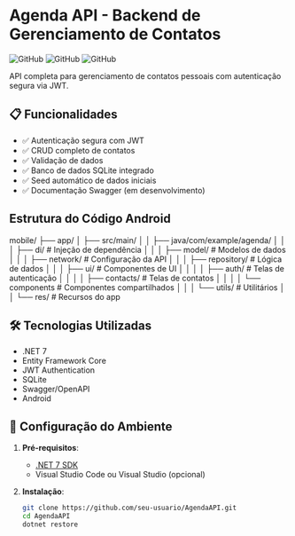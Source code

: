 # Agenda API - Backend de Gerenciamento de Contatos

![GitHub](https://img.shields.io/badge/.NET-7.0-blue)
![GitHub](https://img.shields.io/badge/JWT-Authentication-yellow)
![GitHub](https://img.shields.io/badge/SQLite-Database-green)

API completa para gerenciamento de contatos pessoais com autenticação segura via JWT.

## 📋 Funcionalidades

- ✅ Autenticação segura com JWT
- ✅ CRUD completo de contatos
- ✅ Validação de dados
- ✅ Banco de dados SQLite integrado
- ✅ Seed automático de dados iniciais
- ✅ Documentação Swagger (em desenvolvimento)


## Estrutura do Código Android

mobile/
├── app/
│   ├── src/main/
│   │   ├── java/com/example/agenda/
│   │   │   ├── di/           # Injeção de dependência
│   │   │   ├── model/        # Modelos de dados
│   │   │   ├── network/      # Configuração da API
│   │   │   ├── repository/   # Lógica de dados
│   │   │   ├── ui/           # Componentes de UI
│   │   │   │   ├── auth/     # Telas de autenticação
│   │   │   │   ├── contacts/ # Telas de contatos
│   │   │   │   └── components # Componentes compartilhados
│   │   │   └── utils/        # Utilitários
│   │   └── res/              # Recursos do app


## 🛠️ Tecnologias Utilizadas

- .NET 7
- Entity Framework Core
- JWT Authentication
- SQLite
- Swagger/OpenAPI
- Android
## 🔧 Configuração do Ambiente

1. **Pré-requisitos**:
   - [.NET 7 SDK](https://dotnet.microsoft.com/download)
   - Visual Studio Code ou Visual Studio (opcional)

2. **Instalação**:
   ```bash
   git clone https://github.com/seu-usuario/AgendaAPI.git
   cd AgendaAPI
   dotnet restore
